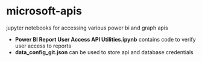 # microsoft-apis
jupyter notebooks for accessing various power bi and graph apis


* **Power BI Report User Access API Utilities.ipynb** contains code to verify user access to reports
* **data_config_git.json** can be used to store api and database credentials
